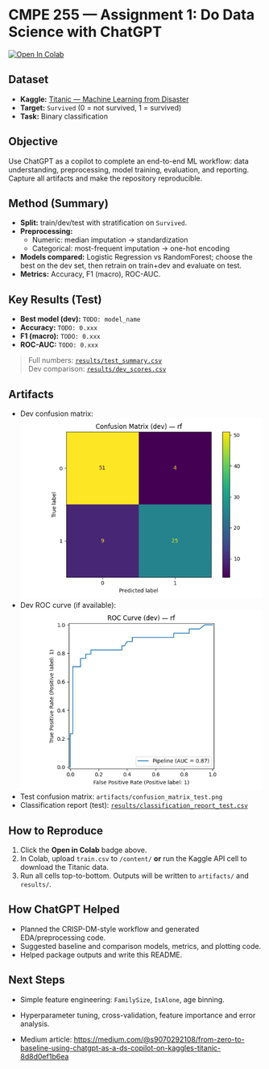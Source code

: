 # CMPE 255 — Assignment 1: Do Data Science with ChatGPT

[![Open In Colab](https://colab.research.google.com/assets/colab-badge.svg)](https://colab.research.google.com/github/SunnyORZ030/255---Assignment-1/blob/main/notebooks/assignment1_titanic.ipynb)

## Dataset
- **Kaggle:** [Titanic — Machine Learning from Disaster](https://www.kaggle.com/competitions/titanic)
- **Target:** `Survived` (0 = not survived, 1 = survived)
- **Task:** Binary classification

## Objective
Use ChatGPT as a copilot to complete an end-to-end ML workflow: data understanding, preprocessing, model training, evaluation, and reporting. Capture all artifacts and make the repository reproducible.

## Method (Summary)
- **Split:** train/dev/test with stratification on `Survived`.
- **Preprocessing:**  
  - Numeric: median imputation → standardization  
  - Categorical: most-frequent imputation → one-hot encoding
- **Models compared:** Logistic Regression vs RandomForest; choose the best on the dev set, then retrain on train+dev and evaluate on test.
- **Metrics:** Accuracy, F1 (macro), ROC-AUC.

## Key Results (Test)
- **Best model (dev):** `TODO: model_name`
- **Accuracy:** `TODO: 0.xxx`
- **F1 (macro):** `TODO: 0.xxx`
- **ROC-AUC:** `TODO: 0.xxx`

> Full numbers: [`results/test_summary.csv`](results/test_summary.csv)  
> Dev comparison: [`results/dev_scores.csv`](results/dev_scores.csv)

## Artifacts
- Dev confusion matrix: ![confusion matrix (dev)](artifacts/confusion_matrix_dev.png)  
- Dev ROC curve (if available): ![ROC (dev)](artifacts/roc_curve_dev.png)  
- Test confusion matrix: `artifacts/confusion_matrix_test.png`  
- Classification report (test): [`results/classification_report_test.csv`](results/classification_report_test.csv)

## How to Reproduce
1. Click the **Open in Colab** badge above.  
2. In Colab, upload `train.csv` to `/content/` **or** run the Kaggle API cell to download the Titanic data.  
3. Run all cells top-to-bottom. Outputs will be written to `artifacts/` and `results/`.

## How ChatGPT Helped
- Planned the CRISP-DM-style workflow and generated EDA/preprocessing code.
- Suggested baseline and comparison models, metrics, and plotting code.
- Helped package outputs and write this README.

## Next Steps
- Simple feature engineering: `FamilySize`, `IsAlone`, age binning.
- Hyperparameter tuning, cross-validation, feature importance and error analysis.

- Medium article: https://medium.com/@s9070292108/from-zero-to-baseline-using-chatgpt-as-a-ds-copilot-on-kaggles-titanic-8d8d0ef1b6ea
